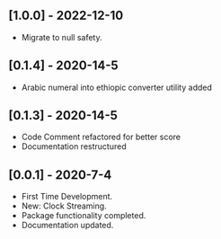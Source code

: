 ## [1.0.0] - 2022-12-10

* Migrate to null safety.
## [0.1.4] - 2020-14-5

* Arabic numeral into ethiopic converter utility added


## [0.1.3] - 2020-14-5

* Code Comment refactored for better score
* Documentation restructured


## [0.0.1] - 2020-7-4

* First Time Development.
* New: Clock Streaming.
* Package functionality completed.
* Documentation updated.

